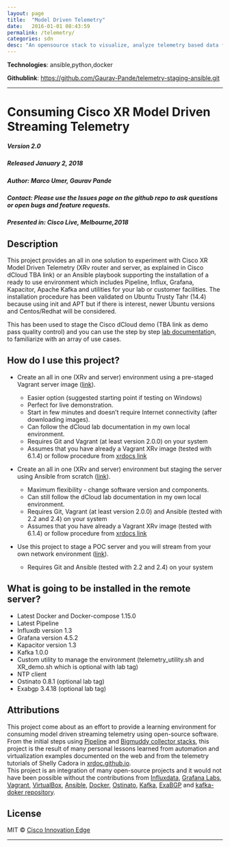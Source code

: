 ```yaml
---
layout: page
title:  "Model Driven Telemetry"
date:   2016-01-01 08:43:59
permalink: /telemetry/
categories: sdn
desc: "An opensource stack to visualize, analyze telemetry based data from Networks"
---
```


**Technologies**: ansible,python,docker

**Githublink**: https://github.com/Gaurav-Pande/telemetry-staging-ansible.git

---

# Consuming Cisco XR Model Driven Streaming Telemetry

##### Version 2.0
##### Released January 2, 2018
##### Author: Marco Umer, Gaurav Pande
##### Contact: Please use the Issues page on the github repo to ask questions or open bugs and feature requests.
##### Presented in: Cisco Live, Melbourne,2018

## Description

This project provides an all in one solution to experiment with Cisco XR Model Driven Telemetry (XRv router and server, as explained in Cisco dCloud TBA link) or an Ansible playbook supporting the installation of a ready to use environment which includes Pipeline, Influx, Grafana, Kapacitor, Apache Kafka and utilities for your lab or customer facilities.
The installation procedure has been validated on Ubuntu Trusty Tahr (14.4) because using init and APT but if there is interest, newer Ubuntu versions and Centos/Redhat will be considered.

This has been used to stage the Cisco dCloud demo (TBA link as demo pass quality control) and you can use the step by step <a href="https://cisco.box.com/v/consuming-XR-telemetry-lab" target="_blank">lab documentatio</a>n, to familiarize with an array of use cases.



## How do I use this project?
 - Create an all in one (XRv and server) environment using a pre-staged Vagrant server image (<a href="guides/all_one_image.md" target="_blank">link</a>).
   - Easier option (suggested starting point if testing on Windows)
   - Perfect for live demonstration.
   - Start in few minutes and doesn’t require Internet connectivity (after downloading images).
   - Can follow the dCloud lab documentation in my own local environment.
   - Requires Git and Vagrant (at least version 2.0.0) on your system
   - Assumes that you have already a Vagrant XRv image (tested with 6.1.4) or follow procedure from <a href="https://xrdocs.github.io/application-hosting/tutorials/iosxr-vagrant-quickstart" target="_blank">xrdocs link</a>

 - Create an all in one (XRv and server) environment but staging the server using Ansible from scratch (<a href="guides/all_one_ansible.md" target="_blank">link</a>).
   - Maximum flexibility - change software version and components.
   - Can still follow the dCloud lab documentation in my own local environment.
   - Requires Git, Vagrant (at least version 2.0.0) and Ansible (tested with 2.2 and 2.4) on your system
   - Assumes that you have already a Vagrant XRv image (tested with 6.1.4) or follow procedure from <a href="https://xrdocs.github.io/application-hosting/tutorials/iosxr-vagrant-quickstart" target="_blank">xrdocs link</a>
   
 - Use this project to stage a POC server and you will stream from your own network environment (<a href="guides/server_ansible.md" target="_blank">link</a>).
   - Requires Git and Ansible (tested with 2.2 and 2.4) on your system

## What is going to be installed in the remote server?
 - Latest Docker and Docker-compose 1.15.0
 - Latest Pipeline
 - Influxdb version 1.3
 - Grafana version 4.5.2
 - Kapacitor version 1.3
 - Kafka 1.0.0
 - Custom utility to manage the environment (telemetry_utility.sh and XR_demo.sh which is optional with lab tag)
 - NTP client
 - Ostinato 0.8.1 (optional lab tag)
 - Exabgp 3.4.18 (optional lab tag)

## Attributions

This project come about as an effort to provide a learning environment for consuming model driven streaming telemetry using open-source software. From the initial steps using [Pipeline]( https://github.com/cisco/bigmuddy-network-telemetry-pipeline) and [Bigmuddy collector stacks]( https://github.com/cisco/bigmuddy-network-telemetry-stacks), this project is the result of many personal lessons learned from automation and virtualization examples documented on the web and from the telemetry tutorials of Shelly Cadora in [xrdoc.github.io](https://xrdocs.github.io/telemetry/tutorials).  
This project is an integration of many open-source projects and it would not have been possible without the contributions from [Influxdata](https://www.influxdata.com), [Grafana Labs](https://grafana.com), [Vagrant]( https://www.vagrantup.com), [VirtualBox]( https://www.virtualbox.org/), [Ansible]( https://www.ansible.com), [Docker](https://www.docker.com), [Ostinato]( https://ostinato.org), [Kafka]( https://kafka.apache.org), [ExaBGP](https://github.com/Exa-Networks/exabgp) and [kafka-doker repository]( https://github.com/wurstmeister/kafka-docker).
 
## License

MIT © [Cisco Innovation Edge](https://github.com/cisco-ie/telemetry-staging-ansible) 


---
